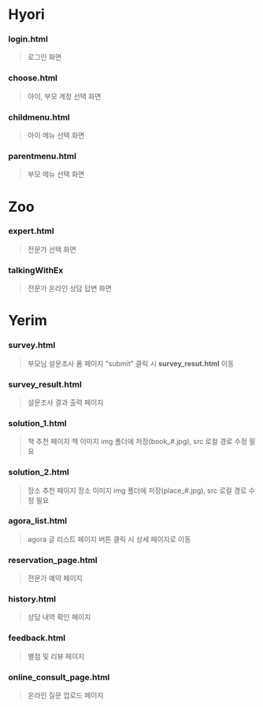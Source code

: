 # Hyori
### login.html
>로그인 화면
### choose.html
>아이, 부모 계정 선택 화면
### childmenu.html
>아이 메뉴 선택 화면
### parentmenu.html
>부모 메뉴 선택 화면

# Zoo
### expert.html
>전문가 선택 화면
### talkingWithEx
>전문가 온라인 상담 답변 화면

# Yerim
### survey.html
>부모님 설문조사 폼 페이지
>"submit" 클릭 시 <b>survey_resut.html</b> 이동
### survey_result.html
>설문조사 결과 출력 페이지
### solution_1.html
>책 추천 페이지
>책 이미지 img 폴더에 저장(book_#.jpg), src 로컬 경로 수정 필요
### solution_2.html
>장소 추천 페이지
>장소 이미지 img 폴더에 저장(place_#.jpg), src 로컬 경로 수정 필요
### agora_list.html
>agora 글 리스트 페이지
>버튼 클릭 시 상세 페이지로 이동
### reservation_page.html
>전문가 예약 페이지
### history.html
>상담 내역 확인 페이지
### feedback.html
>별점 및 리뷰 페이지
### online_consult_page.html
>온라인 질문 업로드 페이지
